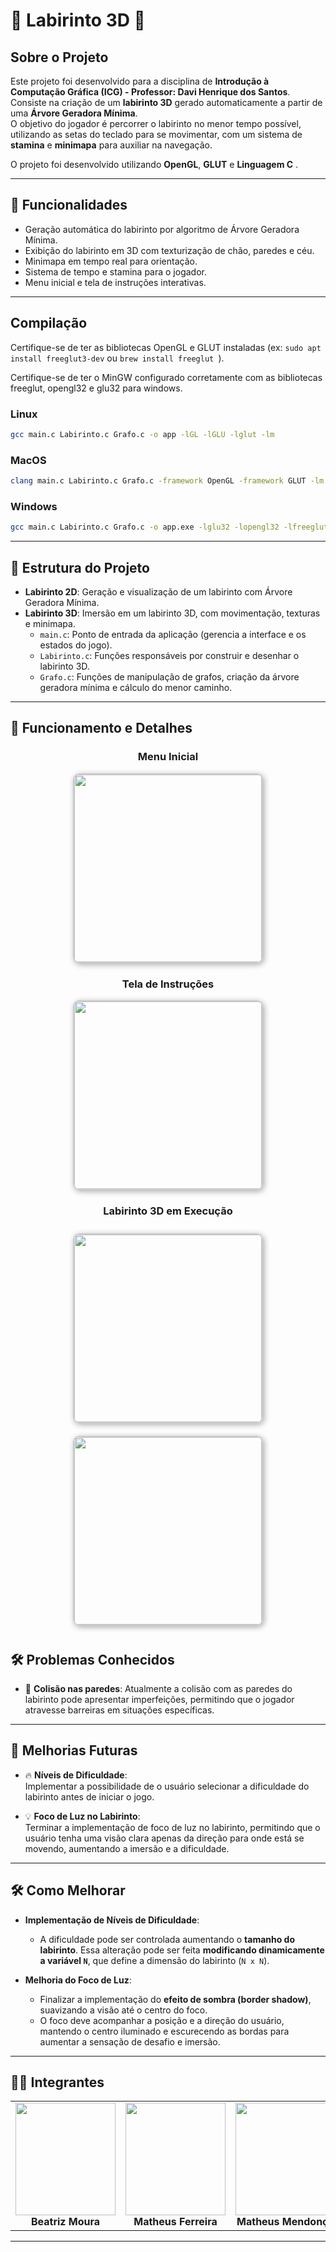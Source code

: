 # 🌟 Labirinto 3D 🌟

## Sobre o Projeto
Este projeto foi desenvolvido para a disciplina de **Introdução à Computação Gráfica (ICG) - Professor:  Davi Henrique dos Santos**.  
Consiste na criação de um **labirinto 3D** gerado automaticamente a partir de uma **Árvore Geradora Mínima**.  
O objetivo do jogador é percorrer o labirinto no menor tempo possível, utilizando as setas do teclado para se movimentar, com um sistema de **stamina** e **minimapa** para auxiliar na navegação.

O projeto foi desenvolvido utilizando **OpenGL**, **GLUT** e  **Linguagem C** .

---

## 🧩 Funcionalidades
- Geração automática do labirinto por algoritmo de Árvore Geradora Mínima.
- Exibição do labirinto em 3D com texturização de chão, paredes e céu.
- Minimapa em tempo real para orientação.
- Sistema de tempo e stamina para o jogador.
- Menu inicial e tela de instruções interativas.

---

## Compilação

Certifique-se de ter as bibliotecas OpenGL e GLUT instaladas (ex: `sudo apt install freeglut3-dev` ou `brew install freeglut
`).

Certifique-se de ter o MinGW configurado corretamente com as bibliotecas freeglut, opengl32 e glu32 para windows.


### Linux

```bash
gcc main.c Labirinto.c Grafo.c -o app -lGL -lGLU -lglut -lm
```
### MacOS

```bash
clang main.c Labirinto.c Grafo.c -framework OpenGL -framework GLUT -lm -o app
```

### Windows

```bash
gcc main.c Labirinto.c Grafo.c -o app.exe -lglu32 -lopengl32 -lfreeglut -lm
```
---

## 📁 Estrutura do Projeto

- **Labirinto 2D**: Geração e visualização de um labirinto com Árvore Geradora Mínima.
- **Labirinto 3D**: Imersão em um labirinto 3D, com movimentação, texturas e minimapa.
    - `main.c`: Ponto de entrada da aplicação (gerencia a interface e os estados do jogo).
    - `Labirinto.c`: Funções responsáveis por construir e desenhar o labirinto 3D.
    - `Grafo.c`: Funções de manipulação de grafos, criação da árvore geradora mínima e cálculo do menor caminho.

---

## 📸 Funcionamento e Detalhes

<div align="center">

<h3>Menu Inicial</h3>
<img src="https://drive.google.com/uc?export=view&id=1FApcs9yl1NR2bHsw0erFkphaNuDDe76L" width="300px" style="border: 2px solid #ccc; border-radius: 10px; box-shadow: 2px 2px 10px #aaa;">

<h3>Tela de Instruções</h3>
<img src="https://drive.google.com/uc?export=view&id=1WmwQBuSSzjxZJmpDcJHavPiNQG1eFE2-" width="300px" style="border: 2px solid #ccc; border-radius: 10px; box-shadow: 2px 2px 10px #aaa;">

<h3>Labirinto 3D em Execução</h3>
<img src="https://drive.google.com/uc?export=view&id=1Qf3RnUwbvtWOYpjVKENnHOZk6K9MmJs-" width="300px" style="border: 2px solid #ccc; border-radius: 10px; box-shadow: 2px 2px 10px #aaa; margin: 10px;">
<img src="https://drive.google.com/uc?export=view&id=1CuqGuUcwQ2W1bw6TrmJZIHhvf3JS2y2q" width="300px" style="border: 2px solid #ccc; border-radius: 10px; box-shadow: 2px 2px 10px #aaa; margin: 10px;">

</div>

## 🛠️ Problemas Conhecidos

- 🚧 **Colisão nas paredes**: Atualmente a colisão com as paredes do labirinto pode apresentar imperfeições, permitindo que o jogador atravesse barreiras em situações específicas.

---

## 🚀 Melhorias Futuras

- 🔥 **Níveis de Dificuldade**:  
  Implementar a possibilidade de o usuário selecionar a dificuldade do labirinto antes de iniciar o jogo.

- 💡 **Foco de Luz no Labirinto**:  
  Terminar a implementação de foco de luz no labirinto, permitindo que o usuário tenha uma visão clara apenas da direção para onde está se movendo, aumentando a imersão e a dificuldade.

---

## 🛠️ Como Melhorar

- **Implementação de Níveis de Dificuldade**:
  - A dificuldade pode ser controlada aumentando o **tamanho do labirinto**. Essa alteração pode ser feita **modificando dinamicamente a variável `N`**, que define a dimensão do labirinto (`N x N`).
    
- **Melhoria do Foco de Luz**:
  - Finalizar a implementação do **efeito de sombra (border shadow)**, suavizando a visão até o centro do foco.
  - O foco deve acompanhar a posição e a direção do usuário, mantendo o centro iluminado e escurecendo as bordas para aumentar a sensação de desafio e imersão.

---
## 🧑‍💻 Integrantes
<div align="center">

<table>
  <tr>
    <td align="center">
      <img src="https://drive.google.com/uc?export=view&id=1c5xlO3lX6pE3SHc--1P-lAoRX8Sv_HYQ" width="160" height="180" style="object-fit: cover;"><br>
      <b>Beatriz Moura</b>
    </td>
    <td align="center">
      <img src="https://drive.google.com/uc?export=view&id=19ffZj7PEelyPrItMqpYavFV9cz4ucy7b" width="160" height="180" style="object-fit: cover;"><br>
      <b>Matheus Ferreira</b>
    </td>
    <td align="center">
      <img src="https://drive.google.com/uc?export=view&id=1QEsoGm4mfOv_hIE1Zm67epH88huBR4Bi" width="160" height="180" style="object-fit: cover;"><br>
      <b>Matheus Mendonça</b>
    </td>
  </tr>
</table>

</div>


---


```bash

